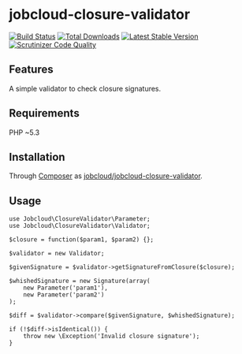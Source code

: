 # jobcloud-closure-validator

[![Build Status](https://api.travis-ci.org/jobcloud/jobcloud-closure-validator.png?branch=master)](https://travis-ci.org/jobcloud/jobcloud-closure-validator)
[![Total Downloads](https://poser.pugx.org/jobcloud/jobcloud-closure-validator/downloads.png)](https://packagist.org/packages/jobcloud/jobcloud-closure-validator)
[![Latest Stable Version](https://poser.pugx.org/jobcloud/jobcloud-closure-validator/v/stable.png)](https://packagist.org/packages/jobcloud/jobcloud-closure-validator)
[![Scrutinizer Code Quality](https://scrutinizer-ci.com/g/jobcloud/jobcloud-closure-validator/badges/quality-score.png?b=master)](https://scrutinizer-ci.com/g/jobcloud/jobcloud-closure-validator/?branch=master)

## Features

A simple validator to check closure signatures.

## Requirements

PHP ~5.3

## Installation

Through [Composer](http://getcomposer.org) as [jobcloud/jobcloud-closure-validator][1].

## Usage

```{.php}
use Jobcloud\ClosureValidator\Parameter;
use Jobcloud\ClosureValidator\Validator;

$closure = function($param1, $param2) {};

$validator = new Validator;

$givenSignature = $validator->getSignatureFromClosure($closure);

$whishedSignature = new Signature(array(
    new Parameter('param1'),
    new Parameter('param2')
);

$diff = $validator->compare($givenSignature, $whishedSignature);

if (!$diff->isIdentical()) {
    throw new \Exception('Invalid closure signature');
}
```

[1]: https://packagist.org/packages/jobcloud/jobcloud-closure-validator
